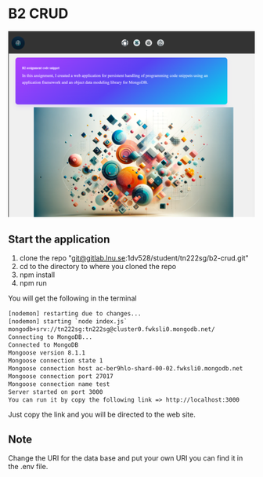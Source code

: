 # B2 CRUD

![Representative Image](src/frontEnd/images/application.png)


## Start the application
1. clone the repo "git@gitlab.lnu.se:1dv528/student/tn222sg/b2-crud.git"
2. cd to the directory to where you cloned the repo
3. npm install
4. npm run 

You will get the following in the terminal
```
[nodemon] restarting due to changes...
[nodemon] starting `node index.js`
mongodb+srv://tn222sg:tn222sg@cluster0.fwksli0.mongodb.net/
Connecting to MongoDB...
Connected to MongoDB
Mongoose version 8.1.1
Mongoose connection state 1
Mongoose connection host ac-ber9hlo-shard-00-02.fwksli0.mongodb.net
Mongoose connection port 27017
Mongoose connection name test
Server started on port 3000
You can run it by copy the following link => http://localhost:3000
```

Just copy the link and you will be directed to the web site.

## Note
Change the URI for the data base and put your own URI you can find it in the .env file.
